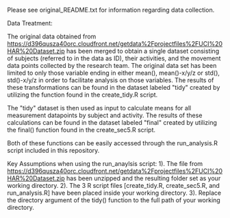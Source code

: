 Please see original_README.txt for information regarding data collection.

Data Treatment:

The original data obtained from https://d396qusza40orc.cloudfront.net/getdata%2Fprojectfiles%2FUCI%20HAR%20Dataset.zip  has been merged to obtain a single dataset consisting of subjects (referred to in the data as ID), their activities, and the movement data points collected by the research team. The original data set has been limited to only those variable ending in either mean(), mean()-x/y/z or std(), std()-x/y/z in order to facilitate analysis on those variables. The results of these transformations can be found in the dataset labeled "tidy" created by utilizing the function found in the create_tidy.R script.

The "tidy" dataset is then used as input to calculate means for all measurement datapoints by subject and activity. The results of these calculations can be found in the dataset labeled "final" created by utilizing the final() function found in the create_sec5.R script.

Both of these functions can be easily accessed through the run_analysis.R script included in this repository.


Key Assumptions when using the run_anaylsis script:
    1). The file from https://d396qusza40orc.cloudfront.net/getdata%2Fprojectfiles%2FUCI%20HAR%20Dataset.zip 
        has been unzipped and the resulting folder set as your working directory. 
    2). The 3 R script files [create_tidy.R, create_sec5.R, and run_analysis.R] have been placed inside your
        working directory.
    3). Replace the directory argument of the tidy() function to the full path of your working directory.
